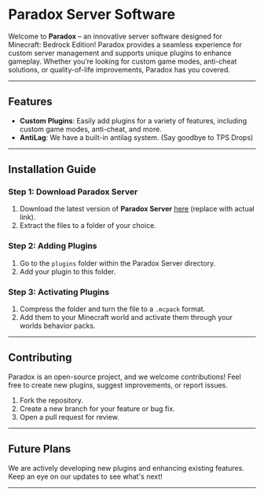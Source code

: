 # Paradox Server Software

Welcome to **Paradox** – an innovative server software designed for Minecraft: Bedrock Edition! Paradox provides a seamless experience for custom server management and supports unique plugins to enhance gameplay. Whether you’re looking for custom game modes, anti-cheat solutions, or quality-of-life improvements, Paradox has you covered.

---

## Features

- **Custom Plugins**: Easily add plugins for a variety of features, including custom game modes, anti-cheat, and more.
- **AntiLag**: We have a built-in antilag system. (Say goodbye to TPS Drops) 

---

## Installation Guide

### Step 1: Download Paradox Server

1. Download the latest version of **Paradox Server** [here](https://your-download-link.com) (replace with actual link).
2. Extract the files to a folder of your choice.

### Step 2: Adding Plugins

1. Go to the `plugins` folder within the Paradox Server directory.
2. Add your plugin to this folder.

### Step 3: Activating Plugins

1. Compress the folder and turn the file to a `.mcpack` format.
2. Add them to your Minecraft world and activate them through your worlds behavior packs.

---

## Contributing

Paradox is an open-source project, and we welcome contributions! Feel free to create new plugins, suggest improvements, or report issues.

1. Fork the repository.
2. Create a new branch for your feature or bug fix.
3. Open a pull request for review.

---

## Future Plans

We are actively developing new plugins and enhancing existing features. Keep an eye on our updates to see what's next!

---
